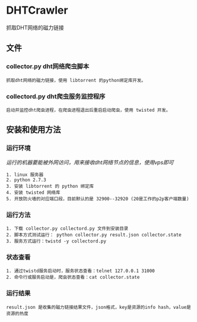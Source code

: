 DHTCrawler
==========

抓取DHT网络的磁力链接


文件
----

### collector.py dht网络爬虫脚本

    抓取dht网络的磁力链接，使用 libtorrent 的python绑定库开发。

### collectord.py dht爬虫服务监控程序

    启动并监控dht爬虫进程，在爬虫进程退出后重启启动爬虫，使用 twisted 开发。


安装和使用方法
--------------

### 运行环境

*运行的机器要能被外网访问，用来接收dht网络节点的信息，使用vps即可*

    1. linux 服务器
    2. python 2.7.3
    3. 安装 libtorrent 的 python 绑定库
    4. 安装 twisted 网络库
    5. 开放防火墙的对应端口段，目前默认的是 32900--32920 (20是工作的p2p客户端数量)

### 运行方法

    1. 下载 collector.py collectord.py 文件到安装目录
    2. 脚本方式测试运行： python collector.py result.json collector.state
    3. 服务方式运行：twistd -y collectord.py

### 状态查看

    1. 通过twistd服务启动时，服务状态查看：telnet 127.0.0.1 31000
    2. 命令行或服务启动是，爬虫状态查看：cat collector.state
  
### 运行结果

    result.json 是收集的磁力链接结果文件，json格式，key是资源的info hash，value是资源的热度
